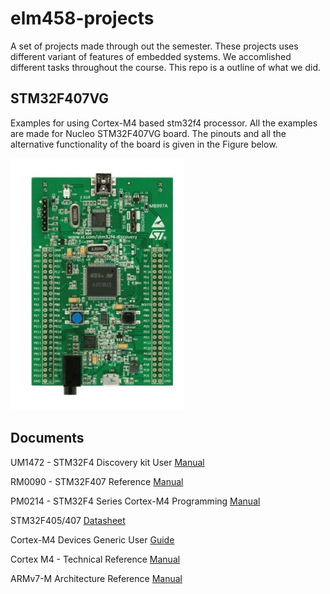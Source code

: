 # elm458-projects

A set of projects made through out the semester. These projects uses different variant of features of embedded systems. We accomlished different tasks throughout the course. This repo is a outline of what we did.

## STM32F407VG 

Examples for using Cortex-M4 based stm32f4 processor. All the examples are made 
for Nucleo STM32F407VG board. The pinouts and all the alternative functionality of 
the board is given in the Figure below.

![STM32F407VG](/img/board.jpg)

## Documents

UM1472 - STM32F4 Discovery kit User [Manual](https://www.st.com/content/ccc/resource/technical/document/user_manual/70/fe/4a/3f/e7/e1/4f/7d/DM00039084.pdf/files/DM00039084.pdf/jcr:content/translations/en.DM00039084.pdf)

RM0090 - STM32F407 Reference [Manual](https://www.st.com/resource/en/reference_manual/DM00031020-.pdf)

PM0214 - STM32F4 Series Cortex-M4 Programming [Manual](https://www.st.com/content/ccc/resource/technical/document/programming_manual/6c/3a/cb/e7/e4/ea/44/9b/DM00046982.pdf/files/DM00046982.pdf/jcr:content/translations/en.DM00046982.pdf)

STM32F405/407 [Datasheet](https://www.st.com/resource/en/datasheet/stm32f407vg.pdf)

Cortex-M4 Devices Generic User [Guide](https://developer.arm.com/documentation/dui0553/b/)

Cortex M4 - Technical Reference [Manual](https://developer.arm.com/documentation/ddi0439/b/)

ARMv7-M Architecture Reference [Manual](https://static.docs.arm.com/ddi0403/e/DDI0403E_B_armv7m_arm.pdf)
